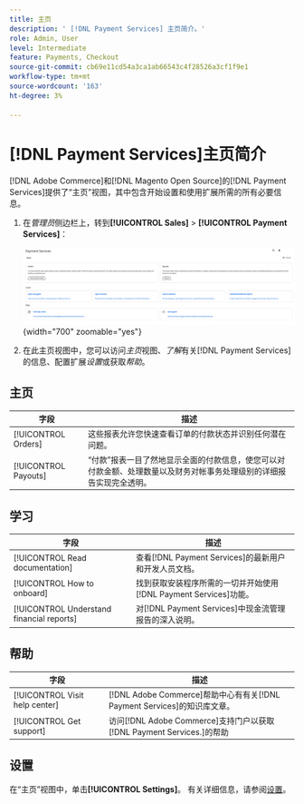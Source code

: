 ```yaml
---
title: 主页
description: ' [!DNL Payment Services] 主页简介。'
role: Admin, User
level: Intermediate
feature: Payments, Checkout
source-git-commit: cb69e11cd54a3ca1ab66543c4f28526a3cf1f9e1
workflow-type: tm+mt
source-wordcount: '163'
ht-degree: 3%

---
```


# [!DNL Payment Services]主页简介

[!DNL Adobe Commerce]和[!DNL Magento Open Source]的[!DNL Payment Services]提供了“主页”视图，其中包含开始设置和使用扩展所需的所有必要信息。

1. 在&#x200B;_管理员_&#x200B;侧边栏上，转到&#x200B;**[!UICONTROL Sales]** > **[!UICONTROL Payment Services]**：

   ![主页视图](assets/home-view.png){width="700" zoomable="yes"}

1. 在此主页视图中，您可以访问&#x200B;_主页_&#x200B;视图、_了解_&#x200B;有关[!DNL Payment Services]的信息、配置扩展&#x200B;_设置_&#x200B;或获取&#x200B;_帮助_。

## 主页

| 字段 | 描述 |
|---|---|
| [!UICONTROL Orders] | 这些报表允许您快速查看订单的付款状态并识别任何潜在问题。 |
| [!UICONTROL Payouts] | “付款”报表一目了然地显示全面的付款信息，使您可以对付款金额、处理数量以及财务对帐事务处理级别的详细报告实现完全透明。 |

## 学习

| 字段 | 描述 |
|---|---|
| [!UICONTROL Read documentation] | 查看[!DNL Payment Services]的最新用户和开发人员文档。 |
| [!UICONTROL How to onboard] | 找到获取安装程序所需的一切并开始使用[!DNL Payment Services]功能。 |
| [!UICONTROL Understand financial reports] | 对[!DNL Payment Services]中现金流管理报告的深入说明。 |

## 帮助

| 字段 | 描述 |
|---|---|
| [!UICONTROL Visit help center] | [!DNL Adobe Commerce]帮助中心有有关[!DNL Payment Services]的知识库文章。 |
| [!UICONTROL Get support] | 访问[!DNL Adobe Commerce]支持门户以获取[!DNL Payment Services.]的帮助 |

## 设置

在“主页”视图中，单击&#x200B;**[!UICONTROL Settings]**。 有关详细信息，请参阅[设置](settings.md)。
